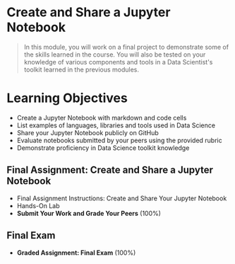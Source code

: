 # Create and Share a Jupyter Notebook
> In this module, you will work on a final project to demonstrate some of the skills learned in the course. You will also be tested on your knowledge of various components and tools in a Data Scientist's toolkit learned in the previous modules.
# Learning Objectives
- Create a Jupyter Notebook with markdown and code cells
- List examples of languages, libraries and tools used in Data Science
- Share your Jupyter Notebook publicly on GitHub
- Evaluate notebooks submitted by your peers using the provided rubric
- Demonstrate proficiency in Data Science toolkit knowledge
## Final Assignment: Create and Share a Jupyter Notebook
- Final Assignment Instructions: Create and Share Your Jupyter Notebook
- Hands-On Lab
- **Submit Your Work and Grade Your Peers** (100%)
## Final Exam
- **Graded Assignment: Final Exam** (100%)

